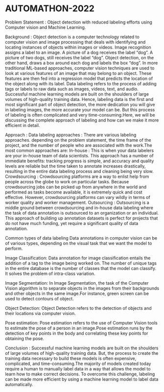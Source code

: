 # AUTOMATHON-2022

Problem Statement :
Object detection with reduced labeling efforts using Computer vision and Machine Learning.

Background :
Object detection is a computer technology related to computer vision and image processing that deals with identifying and locating instances of objects within images or videos. Image recognition assigns a label to an image. A picture of a dog receives the label “dog”. A picture of two dogs, still receives the label “dog”. Object detection, on the other hand, draws a box around each dog and labels the box “dog”. 
 In more traditional ML-based approaches, computer vision techniques are used to look at various features of an image that may belong to an object. These features are then fed into a regression model that predicts the location of the object along with its label. Data labeling refers to the process of adding tags or labels to raw data such as images, videos, text, and audio. Successful machine learning models are built on the shoulders of large volumes of high-quality training data. Hence, labeling data is the first and most significant part of object detection, the more dedication you will give in labeling images, the more accurate your model can be. But this process of labeling is often complicated and very time-consuming.Here, we will be discussing the complete approach of labeling and how can we make it more efficient in detail.

Approach :
Data labeling approaches :
There are various labeling approaches. depending on the problem statement, the time frame of the project, and the number of people who are associated with the work.The most common approaches are:
In-house :  This is when your data labelers are your in-house team of data scientists. This approach has a number of immediate benefits: tracking progress is simple, and accuracy and quality levels are reliable but the time taken to annotate increases drastically, resulting in the entire data labeling process and cleaning being very slow.
Crowdsourcing  :  Crowdsourcing  platforms are a way to enlist help from people across the globe to work on particular tasks. Because crowdsourcing  jobs can be picked up from anywhere in the world and performed as tasks become available, it is extremely quick and cost effective. However, crowdsourcing platforms can vary wildly in terms of worker quality and worker management.
Outsourcing : Outsourcing is a middle ground between crowdsourcing and in-house data labeling where the task of data annotation is outsourced to an organization or an individual. This approach of building up annotation datasets is perfect for projects that do not have much funding, yet require a significant quality of data annotation.

Common types of data labeling
Data annotations in computer vision can be of various types, depending on the visual task that we want the model to perform. 

Image Classification: Data annotation for image classification entails the addition of a tag to the image being worked on. The number of unique tags in the entire database is the number of classes that the model can classify. It solves the problem of intra-class variation.

Image Segmentation: In Image Segmentation, the task of the Computer Vision algorithm is to separate objects in the images from their backgrounds and other objects in the same image.For instance, green screen can be used to detect contours of object.

Object Detection: Object Detection refers to the detection of objects and their locations via computer vision.

Pose estimation: Pose estimation refers to the use of Computer Vision tools to estimate the pose of a person in an image.Pose estimation runs by the detection of key points in the body and correlating these key points for obtaining the pose.

Conclusion :
Successful machine learning models are built on the shoulders of large volumes of high-quality training data. But, the process to create the training data necessary to build these models is often expensive, complicated, and time-consuming.The majority of models created today require a human to manually label data in a way that allows the model to learn how to make correct decisions. To overcome this challenge, labeling can be made more efficient by using a machine learning model to label data automatically. 

